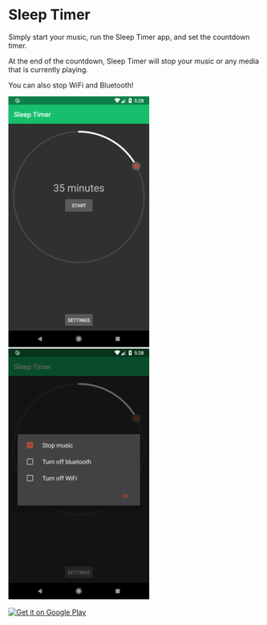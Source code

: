 # Sleep Timer

Simply start your music, run the Sleep Timer app, and set the countdown timer.

At the end of the countdown, Sleep Timer will stop your music or any media that is currently playing.

You can also stop WiFi and Bluetooth!
<p float="left">
	<img height="500" src="images/screenshot1.png">
	<img height="500" src="images/screenshot2.png">
</p>

<a href='https://play.google.com/store/apps/details?id=com.github.skilion.sleeptimer'><img height="80" alt='Get it on Google Play' src='https://play.google.com/intl/en_us/badges/images/generic/en_badge_web_generic.png'/></a>
